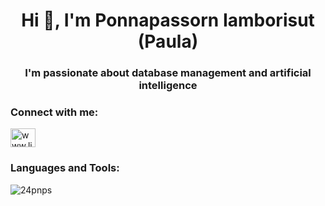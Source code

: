 <h1 align="center">Hi 👋, I'm Ponnapassorn Iamborisut (Paula)</h1>
<h3 align="center">I'm passionate about database management and artificial intelligence</h3>

<h3 align="left">Connect with me:</h3>
<p align="left">
<a href="https://www.linkedin.com/in/ponnapassorn-iamborisut/" target="blank"><img align="center" src="https://raw.githubusercontent.com/rahuldkjain/github-profile-readme-generator/master/src/images/icons/Social/linked-in-alt.svg" alt="www.linkedin.com/in/ponnapassorn-iamborisut" height="30" width="40" /></a>
</p>

<h3 align="left">Languages and Tools:</h3>

<p><img align="left" src="https://github-readme-stats.vercel.app/api/top-langs?username=24pnps&show_icons=true&locale=en&layout=compact" alt="24pnps" /></p>
